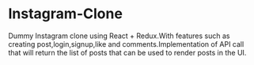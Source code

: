 # Instagram-Clone
Dummy Instagram clone using React + Redux.With features such as creating post,login,signup,like and comments.Implementation of API call that will return the list of posts that can be used to render posts in the UI.
